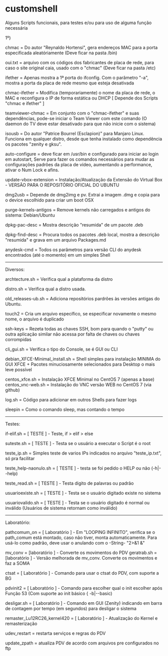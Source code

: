 # customshell

Alguns Scripts funcionais, para testes e/ou para uso de alguma função necessária

1º)

chmac  = Do autor "Reynaldo Hortensi", gera endereços MAC para a porta especificada aleatóriamente (Deve ficar na pasta /bin)

oui.txt = arquivo com os códigos dos fabricantes de placa de rede, para caso o site original caia, usado com o "chmac" (Deve ficar na pasta /etc)

ifether = Apenas mostra a 1ª porta do ifconfig. Com o parâmetro "-a", mostra a porta da placa de rede mesmo que esteja desativada

chmac-ifether = Modifica (temporariamente) o nome da placa de rede, o MAC e reconfigura o IP de forma estática ou DHCP [ Depende dos Scripts "chmac e ifether" ]

teamviewer-chmac = Em conjunto com o "chmac-ifether" e suas dependências, pode-se iniciar o Team Viewer com este comando (O daemon do TV deve estar desativado para que não inicie com o sistema)

isousb = Do autor "Patrice Bourrel (Esclapion)" para Manjaro Linux. Funciona em qualquer distro, desde que tenha instalado como dependência os pacotes "zenity e gksu".

auto-configure = deve ficar em /usr/bin e configurado para iniciar ao login em autostart, Serve para fazer os comandos necessários para mudar as configurações padrões da placa de vídeo, aumentando a performance, ativar o Num Lock e afins.

update-vbox-extension = Instalação/Atualização da Extensão do Virtual Box - VERSÃO PARA O REPOSITÓRIO OFICIAL DO UBUNTU

dmg2usb = Depende de dmg2img e pv. Extrai a imagem .dmg e copia para o device escolhido para criar um boot OSX

purge-kernels-antigos = Remove kernels não carregados e antigos do sistema: Debian/Ubuntu

dpkg-pac-desc = Mostra descrição "resumida" de um pacote .deb

dpkg-find-desc = Procura todos os pacotes .deb local, mostra a descrição "resumida" e grava em um arquivo Packages.md

anydesk-cmd = Todos os parâmetros para versão CLI do anydesk encontrados (até o momento) em um simples Shell
___

Diversos:

archtecture.sh = Verifica qual a plataforma da distro

distro.sh = Verifica qual a distro usada.

old_releases-ub.sh = Adiciona repositórios pardrões às versões antigas do Ubuntu.

touch2 = Cria um arquivo específico, se especificar novamente o mesmo nome, o arquivo é duplicado

ssh-keys = Rezeta todas as chaves SSH, bom para quando o "putty" ou outra aplicação similar não acessa por falta de chaves ou chaves corrompidas

cli_gui.sh = Verifica o tipo do Console, se é GUI ou CLI

debian_XFCE-Minimal_install.sh = Shell simples para instalação MINIMA do GUI XFCE + Pacotes minuciosamente selecionados para Desktop o mais leve possível

centos_xfce.sh = Instalação XFCE Minimal no CentOS 7 (apenas a base)
centos_vnc-web.sh = Instalação do VNC versão WEB no CentOS 7 (via github)

log.sh = Código para adicionar em outros Shells para fazer logs

sleepin = Como o comando sleep, mas contando o tempo
___

Testes:

if-elif.sh = [ TESTE ] - Teste, if > elif > else

suteste.sh = [ TESTE ] - Testa se o usuário a executar o Script é o root

teste_ip.sh = Simples teste de varios IPs indicados no arquivo "teste_ip.txt", só pra facilitar

teste_help-naonulo.sh = [ TESTE ] - testa se foi pedido o HELP ou não (-h|--help)

teste_read.sh = [ TESTE ] - Testa digito de palavras ou padrão

usuarioexiste.sh = [ TESTE ] - Testa se o usuário digitado existe no sistema

usuariovalido.sh = [ TESTE ] - Testa se o usuário digitado é normal ou inválido (Usuários de sistema retornam como inválido)

___

Laboratório:

pathcomum_on = [ Laboratório ] - Em "LOOPING INFINITO", verifica se o path_comum está montado, caso não tiver, monta automaticamente. Para usá-lo como padrão, deve usar o anulando com o -String- "2>&1 &"

mv_conv = [laboratório ] - Converte os movimentos do PDV
geratrab.sh = [laboratório ] - Versão melhorada de mv_conv. Converte os movimentos e faz a SOMA

ctsat = [ Laboratório ] - Comando para usar o ctsat do PDV, com suporte a BG

pdvinit2 = [ Laboratório ] - Comando para escolher qual o init escolher após Função 53 (Com suporte ao init básico { -b|--basic)

desligar.sh = [ Laboratório ] - Comando em GUI (Zenity) indicando em barra de contagem por tempo (em segundos) para desligar o sistema

remaster_Lu12RC26_kernel420 = [ Laboratório ] -  Atualização do Kernel e remasterização 

udev_restart = restarta serviços e regras do PDV

update_zpath = atualiza PDV de acordo com arquivos pre configurados no ftp
